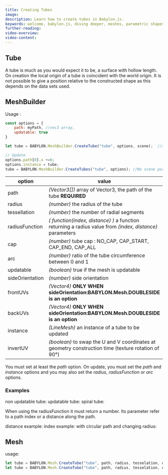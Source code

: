 ```yaml
---
title: Creating Tubes
image: 
description: Learn how to create tubes in Babylon.js.
keywords: welcome, babylon.js, diving deeper, meshes, parametric shapes, tubes
further-reading:
video-overview:
video-content:
---
```


## Tube
A tube is much as you would expect it to be, a surface with  hollow length.  
On creation the local origin of a tube is coincident with the world origin. It is not possible to give a position relative to the constructed shape as this depends on the data sets used.

## MeshBuilder
Usage :
```javascript
const options = {
    path: myPath, //vec3 array,
    updatable: true
}

let tube = BABYLON.MeshBuilder.CreateTube("tube", options, scene);  //scene is optional and defaults to the current scene

// Update
options.path[0].x +=6; 
options.instance = tube;
tube = BABYLON.MeshBuilder.CreateTubes("tube", options); //No scene parameter when using instance
```

option|value|default value
--------|-----|-------------
path|_(Vector3[])_  array of Vector3, the path of the tube **REQUIRED** |
radius|_(number)_  the radius of the tube|1
tessellation|_(number)_  the number of radial segments|64
radiusFunction|_( function(index, distance) )_  a function returning a radius value from _(index, distance)_ parameters|null
cap|_(number)_ tube cap : NO_CAP, CAP_START, CAP_END, CAP_ALL|NO_CAP
arc|_(number)_ ratio of the tube circumference between 0 and 1|1
updatable|_(boolean)_ true if the mesh is updatable|false
sideOrientation|_(number)_ side orientation|DEFAULTSIDE
frontUVs|_(Vector4)_  **ONLY WHEN sideOrientation:BABYLON.Mesh.DOUBLESIDE is an option** | Vector4(0,0, 1,1) 
backUVs|_(Vector4)_  **ONLY WHEN sideOrientation:BABYLON.Mesh.DOUBLESIDE is an option** | Vector4(0,0, 1,1) 
instance|_(LineMesh)_ an instance of a tube to be updated|null
invertUV|_(boolean)_ to swap the U and V coordinates at geometry construction time (texture rotation of 90°)|false  

You must set at least the _path_ option.
On update, you must set the _path_ and _instance_ options and you may also set the _radius_, _radiusFunction_ or _arc_ options.

### Examples
non updatable tube: <Playground id="#WW0ALQ" title="Create a Non Updatable Tube" description="Simple example of creating non updatable tubes."/>
updatable tube: <Playground id="#WW0ALQ#1" title="Create an Updatable Tube" description="Simple example of creating an updatable tube."/>
spiral tube: <Playground id="#WW0ALQ#2" title="Create a Spiral Tube" description="Simple example of creating a spiral tube."/>

When using the radiusFunction it must return a number. Its parameter refer to a path index or a distance along the path. 

distance example: <Playground id="#WW0ALQ#3" title="Create a Tube With Radius Function 1" description="Simple example of creating a tube using the radiusFunction distance."/>
index example: <Playground id="#WW0ALQ#4" title="Create a Tube With Radius Function 2" description="Simple example of creating a tube using the radiusFunction index."/>
with circular path and changing radius: <Playground id="#WW0ALQ#5" title="Create a Tube With Radius Function 3" description="Simple example of creating a tube with a circular path and changing radius."/>

## Mesh
usage: 
```javascript
let tube = BABYLON.Mesh.CreateTube("tube", path, radius, tesselation, optional radiusFunction, cap, scene);
let tube = BABYLON.Mesh.CreateTube("tube", path, radius, tesselation, optional radiusFunction, cap, scene, updatable, sideOrientation, instance); //optional parameters after scene
```
